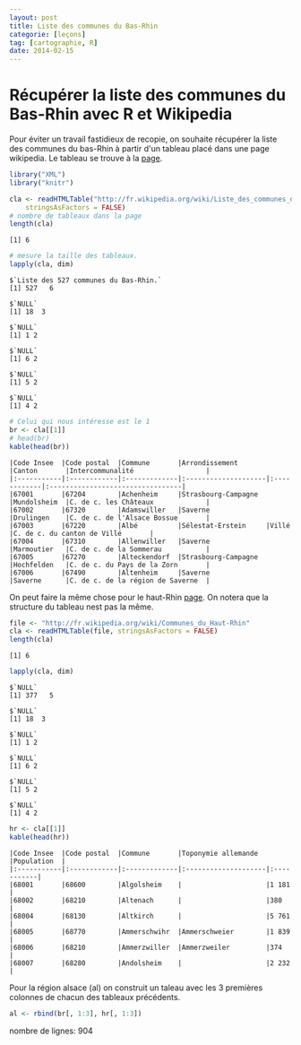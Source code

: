 ```yaml
---
layout: post
title: Liste des communes du Bas-Rhin
categorie: [leçons]
tag: [cartographie, R]
date: 2014-02-15
---
```


Récupérer la liste des communes du Bas-Rhin avec R et Wikipedia
===============================================================

Pour éviter un travail fastidieux de recopie, on souhaite récupérer la liste des communes du bas-Rhin à partir d'un tableau placé dans une page wikipedia. Le tableau se trouve à la [page](http://fr.wikipedia.org/wiki/Liste_des_communes_du_Bas-Rhin).


```r
library("XML")
library("knitr")

cla <- readHTMLTable("http://fr.wikipedia.org/wiki/Liste_des_communes_du_Bas-Rhin", 
    stringsAsFactors = FALSE)
# nombre de tableaux dans la page
length(cla)
```

```
[1] 6
```

```r
# mesure la taille des tableaux.
lapply(cla, dim)
```

```
$`Liste des 527 communes du Bas-Rhin.`
[1] 527   6

$`NULL`
[1] 18  3

$`NULL`
[1] 1 2

$`NULL`
[1] 6 2

$`NULL`
[1] 5 2

$`NULL`
[1] 4 2
```

```r
# Celui qui nous intéresse est le 1
br <- cla[[1]]
# head(br)
kable(head(br))
```

```
|Code Insee  |Code postal  |Commune       |Arrondissement       |Canton       |Intercommunalité                  |
|:-----------|:------------|:-------------|:--------------------|:------------|:---------------------------------|
|67001       |67204        |Achenheim     |Strasbourg-Campagne  |Mundolsheim  |C. de c. les Châteaux             |
|67002       |67320        |Adamswiller   |Saverne              |Drulingen    |C. de c. de l'Alsace Bossue       |
|67003       |67220        |Albé          |Sélestat-Erstein     |Villé        |C. de c. du canton de Villé       |
|67004       |67310        |Allenwiller   |Saverne              |Marmoutier   |C. de c. de la Sommerau           |
|67005       |67270        |Alteckendorf  |Strasbourg-Campagne  |Hochfelden   |C. de c. du Pays de la Zorn       |
|67006       |67490        |Altenheim     |Saverne              |Saverne      |C. de c. de la région de Saverne  |
```


On peut faire la même chose pour le haut-Rhin [page](http://fr.wikipedia.org/wiki/Communes_du_Haut-Rhin). On notera que la structure du tableau nest pas la même.


```r
file <- "http://fr.wikipedia.org/wiki/Communes_du_Haut-Rhin"
cla <- readHTMLTable(file, stringsAsFactors = FALSE)
length(cla)
```

```
[1] 6
```

```r
lapply(cla, dim)
```

```
$`NULL`
[1] 377   5

$`NULL`
[1] 18  3

$`NULL`
[1] 1 2

$`NULL`
[1] 6 2

$`NULL`
[1] 5 2

$`NULL`
[1] 4 2
```

```r
hr <- cla[[1]]
kable(head(hr))
```

```
|Code Insee  |Code postal  |Commune       |Toponymie allemande  |Population  |
|:-----------|:------------|:-------------|:--------------------|:-----------|
|68001       |68600        |Algolsheim    |                     |1 181       |
|68002       |68210        |Altenach      |                     |380         |
|68004       |68130        |Altkirch      |                     |5 761       |
|68005       |68770        |Ammerschwihr  |Ammerschweier        |1 839       |
|68006       |68210        |Ammerzwiller  |Ammerzweiler         |374         |
|68007       |68280        |Andolsheim    |                     |2 232       |
```


Pour la région alsace (al) on construit un taleau avec les 3 premières colonnes de chacun des tableaux précédents.


```r
al <- rbind(br[, 1:3], hr[, 1:3])
```

nombre de lignes: 904

